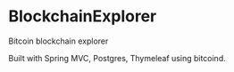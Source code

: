 # BlockchainExplorer
Bitcoin blockchain explorer

Built with Spring MVC, Postgres, Thymeleaf using bitcoind.
